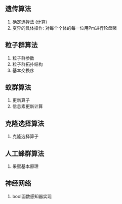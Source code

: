 ## 遗传算法

1. 确定选择法 (计算)
2. 变异的具体操作: 对每个个体的每一位用Pm进行轮盘赌



## 粒子群算法

1. 粒子群参数
2. 粒子群拓扑结构
3. 基本交换序



## 蚁群算法

1. 更新算子
2. 信息素更新计算



## 克隆选择算法

1. 克隆选择算子

## 人工蜂群算法

1. 采蜜基本原理

## 神经网络

1. bool函数感知器实现

